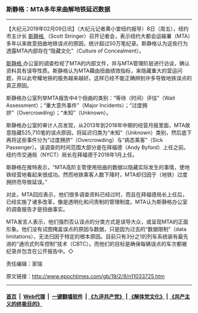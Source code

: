 ### 斯静格：MTA多年来曲解地铁延迟数据
------------------------

<p>
 【大纪元2019年02月09日讯】（大纪元记者黄小堂纽约报导）8日（周五），纽约市主计长
 <a href="http://www.epochtimes.com/gb/tag/%E6%96%AF%E9%9D%99%E6%A0%BC.html">
  斯静格
 </a>
 （Scott Stringer）召开记者会，表示纽约大都会运输署（MTA）多年以来故意扭曲地铁误点的原因，统计超过50万笔纪录。斯静格认为这些行为透露MTA内部存在“隐藏文化”（Culture of Concealment）。
</p>
<p>
 <a href="http://www.epochtimes.com/gb/tag/%E6%96%AF%E9%9D%99%E6%A0%BC.html">
  斯静格
 </a>
 办公室的调查检视了MTA的内部文件，并与MTA管理阶层进行访谈，确认资料具有误导性质。斯静格认为MTA藉由扭曲绩效指标，来隐藏重大的营运问题，并以此夸耀地铁的服务越来越好。这样已经不能正确辨别许多导致地铁误点的真正原因。
</p>
<p>
 斯静格办公室列举MTA报吿中4个扭曲的类别：“等待（时间）评估”（Wait Assessment）；“重大意外事件”（Major Incidents）；“过度拥挤”（Overcrowding）；“未知”（Unknown）。
</p>
<p>
 斯静格办公室的审计人员发现，从2013年到2018年中期的经营月报里面，MTA故意隐藏525,710笔的误点原因，将延迟归类为“未知”（Unknown）类别，然后底下再将这些事件分为“过度拥挤”（Overcrowding）与“病态乘客”（Sick Passenger）。该调查的时间范围大部分是在拜福德（Andy Byford）上任之前。纽约市交通局（NYCT）局长在拜福德于2018年1月上任。
</p>
<p>
 斯静格在推特表示，“MTA高阶主管使用扭曲的数据以隐藏实际发生的事情，使地铁经营地看起来很成功。然而地铁乘客人数下降时，MTA却归因于（地铁）过度拥挤而导致延误。”
</p>
<p>
 对此，MTA回应表示，他们很多调查资料已经过时，而且在拜福德局长上任后，已经实施了诸多改革，像是透明化和问责制的管理制度。MTA认为斯静格办公室的调查报告才是扭曲事实。
</p>
<p>
 MTA发言人表示，他们强烈否认误点的分类方式是误导大众，或呈现MTA的正面形象。他们没有试图掩盖误点的原因与数据，只是因为过去的“数据限制”（data limitations），无法归因于特定的根本原因。目前只有3分之1的列车系统装有最先进的“通讯式列车控制”技术（CBTC）。而他们的目标是确保每辆误点的车次都被纪录并包含在公开报告中。◇
</p>
<p>
 责任编辑：家瑞
</p>

原文链接：http://www.epochtimes.com/gb/19/2/9/n11033725.htm


------------------------
#### [首页](https://github.com/gfw-breaker/banned-news/blob/master/README.md) &nbsp;|&nbsp; [Web代理](https://github.com/labour-camp/helloworld) &nbsp;|&nbsp; [一键翻墙软件](https://github.com/gfw-breaker/nogfw/blob/master/README.md) &nbsp;| [《九评共产党》](https://github.com/gfw-breaker/9ping.md/blob/master/README.md#九评之一评共产党是什么) | [《解体党文化》](https://github.com/gfw-breaker/jtdwh.md/blob/master/README.md) | [《共产主义的终极目的》](https://github.com/gfw-breaker/gczydzjmd.md/blob/master/README.md)

